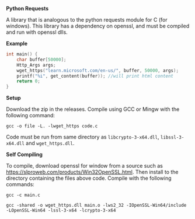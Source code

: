 **Python Requests**

A library that is analogous to the python requests module for C (for windows). This library has a dependency on openssl, and must be compiled and run with openssl dlls.

**Example**
```C
int main() {
    char buffer[50000];
    Http_Args args;
    wget_https("learn.microsoft.com/en-us/", buffer, 50000, args);
    printf("%i", get_content(buffer)); //will print html content
    return 0;
}
```
**Setup**

Download the zip in the releases. Compile using GCC or Mingw with the following command:

`gcc -o file -L. -lwget_https code.c`

Code must be run from same directory as `libcrypto-3-x64.dll`, `libssl-3-x64.dll` and `wget_https.dll`.

**Self Compiling**

To compile, download openssl for window from a source such as https://slproweb.com/products/Win32OpenSSL.html. Then install to the directory containing the files above code. 
Compile with the following commands:

`gcc -c main.c`

`gcc -shared -o wget_https.dll main.o -lws2_32 -IOpenSSL-Win64/include -LOpenSSL-Win64 -lssl-3-x64 -lcrypto-3-x64
`

